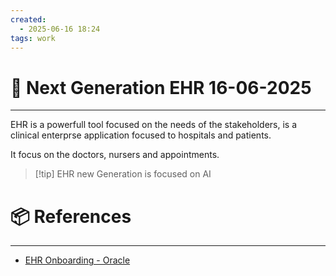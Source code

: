 ```yaml
---
created:
  - 2025-06-16 18:24
tags: work
---
```

# 📃 Next Generation EHR 16-06-2025

---
EHR is a powerfull tool focused on the needs of the stakeholders, is a clinical enterprse application focused to hospitals and patients.

It focus on the doctors, nursers and appointments.

> [!tip] EHR new Generation is focused on AI

# 📦 References

---

- [EHR Onboarding - Oracle](https://confluence.oraclecorp.com/confluence/display/OCRNM/Onboarding+-+Introduction)